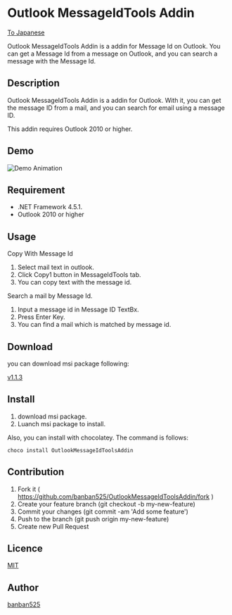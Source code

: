 Outlook MessageIdTools Addin
==============================

[To Japanese](https://github.com/banban525/OutlookMessageIdToolsAddin/blob/master/README.ja.md)

Outlook MessageIdTools Addin is a addin for Message Id on Outlook. 
You can get a Message Id from a message on Outlook, and you can search a message with the Message Id.

## Description

Outlook MessageIdTools Addin is a addin for Outlook.
With it, you can get the message ID from a mail, 
and you can search for email using a message ID.

This addin requires Outlook 2010 or higher.

## Demo

![Demo Animation](https://github.com/banban525/OutlookMessageIdToolsAddin/blob/master/demo/demo.gif?raw=true) 


## Requirement

* .NET Framework 4.5.1.
* Outlook 2010 or higher


## Usage

Copy With Message Id

1. Select mail text in outlook.
2. Click Copy1 button in MessageIdTools tab.
3. You can copy text with the message id.

Search a mail by Message Id.

1. Input a message id in Message ID TextBx.
2. Press Enter Key.
3. You can find a mail which is matched by message id.


## Download

you can download msi package following:

[v1.1.3](https://github.com/banban525/OutlookMessageIdToolsAddin/releases/download/v1.1.3/OutlookMessageIDToolsAddin.1.1.3.msi)


## Install

1. download msi package.
2. Luanch msi package to install.


Also, you can install with chocolatey. The command is follows:

    choco install OutlookMessageIdToolsAddin

## Contribution

1. Fork it ( https://github.com/banban525/OutlookMessageIdToolsAddin/fork )
2. Create your feature branch (git checkout -b my-new-feature)
3. Commit your changes (git commit -am 'Add some feature')
4. Push to the branch (git push origin my-new-feature)
5. Create new Pull Request


## Licence

[MIT](https://github.com/banban525/OutlookMessageIdToolsAddin/blob/master/LICENSE)

## Author

[banban525](https://github.com/banban525)
